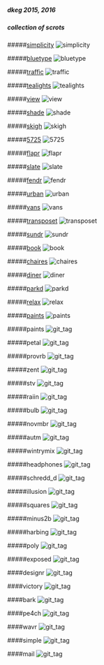 ##### dkeg 2015, 2016
##### collection of scrots

#####[simplicity](captures/_simplicity.png)
![simplicity](captures/_simplicity.png)

#####[bluetype](captures/_bluetype.png)
![bluetype](captures/_bluetype.png)

#####[traffic](captures/_traffic.png)
![traffic](captures/_traffic.png)

#####[tealights](captures/_tealights.png)
![tealights](captures/_tealights.png)

#####[view](captures/_view.png)
![view](captures/_view.png)

#####[shade](captures/_shade.png)
![shade](captures/_shade.png)

#####[skigh](captures/_skigh.png)
![skigh](captures/_skigh.png)

#####[5725](captures/_5725.png)
![5725](captures/_5725.png)

#####[flapr](captures/_flapr.png)
![flapr](captures/_flapr.png)

#####[slate](captures/_slate.png)
![slate](captures/_slate.png)

#####[fendr](captures/_fendr.png)
![fendr](captures/_fendr.png)

#####[urban](captures/_urban.png)
![urban](captures/_urban.png)

#####[vans](captures/_vans.png)
![vans](captures/_vans.png)

#####[transposet](captures/_transposet.png)
![transposet](captures/_transposet.png)

#####[sundr](captures/_sundr.png)
![sundr](captures/_sundr.png)

#####[book](captures/_book.png)
![book](captures/_book.png)

#####[chaires](captures/_chaires.png)
![chaires](captures/_chaires.png)

#####[diner](captures/_diner.png)
![diner](captures/_diner.png)

#####[parkd](captures/_parkd.png)
![parkd](captures/_parkd.png)

#####[relax](captures/_relax.png)
![relax](captures/_relax.png)

#####[paints](dkeg/crayolo/blob/master/colors/paints)
![paints](captures/_paints.png)

#####paints
![git_tag](https://github.com/dkeg/scrots/blob/master/_paints.png)

#####petal
![git_tag](https://github.com/dkeg/scrots/blob/master/_petal.png)

#####provrb
![git_tag](https://github.com/dkeg/scrots/blob/master/_proberbial.png)

#####zent
![git_tag](https://github.com/dkeg/scrots/blob/master/_zent.png)

#####stv
![git_tag](https://github.com/dkeg/scrots/blob/master/_stv-again.png)

#####raiin
![git_tag](https://github.com/dkeg/scrots/blob/master/_raiin.png)

#####bulb
![git_tag](https://github.com/dkeg/scrots/blob/master/_bulb.png)

#####novmbr
![git_tag](https://github.com/dkeg/scrots/blob/master/_novmbr.png)

#####autm
![git_tag](https://github.com/dkeg/scrots/blob/master/_autm.png)

#####wintrymix
![git_tag](https://github.com/dkeg/scrots/blob/master/_wintrymix.png)

#####headphones 
![git_tag](https://github.com/dkeg/scrots/blob/master/_headphones.png)

#####schredd_d 
![git_tag](https://github.com/dkeg/scrots/blob/master/_schredd_d.png)

#####illusion 
![git_tag](https://github.com/dkeg/scrots/blob/master/_illusion.png)

#####squares 
![git_tag](https://github.com/dkeg/scrots/blob/master/_squares.png)

#####minus2b 
![git_tag](https://github.com/dkeg/scrots/blob/master/_minus2b.png)

#####harbing 
![git_tag](https://github.com/dkeg/scrots/blob/master/_harbing.png)

#####poly
![git_tag](https://github.com/dkeg/scrots/blob/master/_poly.png)

#####exposed
![git_tag](https://github.com/dkeg/scrots/blob/master/_exposed.png)

####designr
![git_tag](https://github.com/dkeg/scrots/blob/master/_designr.png)

####victory
![git_tag](https://github.com/dkeg/scrots/blob/master/_victory.png)

####bark
![git_tag](https://github.com/dkeg/scrots/blob/master/_bark.png)

####pe4ch
![git_tag](https://github.com/dkeg/scrots/blob/master/_pe4ch.png)

####wavr
![git_tag](https://github.com/dkeg/scrots/blob/master/_wavr.png)

####simple
![git_tag](https://github.com/dkeg/scrots/blob/master/_simple.png)

####mail
![git_tag](https://github.com/dkeg/scrots/blob/master/_mail.png)

